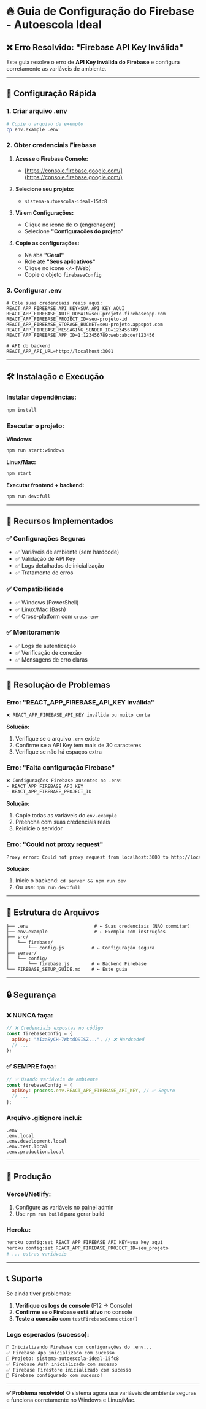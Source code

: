 # 🔥 Guia de Configuração do Firebase - Autoescola Ideal

## ❌ Erro Resolvido: "Firebase API Key Inválida"

Este guia resolve o erro de **API Key inválida do Firebase** e configura corretamente as variáveis de ambiente.

---

## 🚀 Configuração Rápida

### 1. **Criar arquivo .env**
```bash
# Copie o arquivo de exemplo
cp env.example .env
```

### 2. **Obter credenciais Firebase**

1. **Acesse o Firebase Console:**
   - [https://console.firebase.google.com/](https://console.firebase.google.com/)

2. **Selecione seu projeto:**
   - `sistema-autoescola-ideal-15fc8`

3. **Vá em Configurações:**
   - Clique no ícone de ⚙️ (engrenagem)
   - Selecione **"Configurações do projeto"**

4. **Copie as configurações:**
   - Na aba **"Geral"**
   - Role até **"Seus aplicativos"**
   - Clique no ícone `</>` (Web)
   - Copie o objeto `firebaseConfig`

### 3. **Configurar .env**
```env
# Cole suas credenciais reais aqui:
REACT_APP_FIREBASE_API_KEY=SUA_API_KEY_AQUI
REACT_APP_FIREBASE_AUTH_DOMAIN=seu-projeto.firebaseapp.com
REACT_APP_FIREBASE_PROJECT_ID=seu-projeto-id
REACT_APP_FIREBASE_STORAGE_BUCKET=seu-projeto.appspot.com
REACT_APP_FIREBASE_MESSAGING_SENDER_ID=123456789
REACT_APP_FIREBASE_APP_ID=1:123456789:web:abcdef123456

# API do backend
REACT_APP_API_URL=http://localhost:3001
```

---

## 🛠️ Instalação e Execução

### **Instalar dependências:**
```bash
npm install
```

### **Executar o projeto:**

**Windows:**
```bash
npm run start:windows
```

**Linux/Mac:**
```bash
npm start
```

**Executar frontend + backend:**
```bash
npm run dev:full
```

---

## 🔧 Recursos Implementados

### ✅ **Configurações Seguras**
- ✅ Variáveis de ambiente (sem hardcode)
- ✅ Validação de API Key
- ✅ Logs detalhados de inicialização
- ✅ Tratamento de erros

### ✅ **Compatibilidade**
- ✅ Windows (PowerShell)
- ✅ Linux/Mac (Bash)
- ✅ Cross-platform com `cross-env`

### ✅ **Monitoramento**
- ✅ Logs de autenticação
- ✅ Verificação de conexão
- ✅ Mensagens de erro claras

---

## 🐛 Resolução de Problemas

### **Erro: "REACT_APP_FIREBASE_API_KEY inválida"**
```bash
❌ REACT_APP_FIREBASE_API_KEY inválida ou muito curta
```

**Solução:**
1. Verifique se o arquivo `.env` existe
2. Confirme se a API Key tem mais de 30 caracteres
3. Verifique se não há espaços extra

### **Erro: "Falta configuração Firebase"**
```bash
❌ Configurações Firebase ausentes no .env:
- REACT_APP_FIREBASE_API_KEY
- REACT_APP_FIREBASE_PROJECT_ID
```

**Solução:**
1. Copie todas as variáveis do `env.example`
2. Preencha com suas credenciais reais
3. Reinicie o servidor

### **Erro: "Could not proxy request"**
```bash
Proxy error: Could not proxy request from localhost:3000 to http://localhost:3001
```

**Solução:**
1. Inicie o backend: `cd server && npm run dev`
2. Ou use: `npm run dev:full`

---

## 📁 Estrutura de Arquivos

```
├── .env                        # ← Suas credenciais (NÃO commitar)
├── env.example                 # ← Exemplo com instruções
├── src/
│   └── firebase/
│       └── config.js          # ← Configuração segura
├── server/
│   └── config/
│       └── firebase.js        # ← Backend Firebase
└── FIREBASE_SETUP_GUIDE.md    # ← Este guia
```

---

## 🔒 Segurança

### **❌ NUNCA faça:**
```js
// ❌ Credenciais expostas no código
const firebaseConfig = {
  apiKey: "AIzaSyCH-7WbtdO9ISZ...", // ❌ Hardcoded
  // ...
};
```

### **✅ SEMPRE faça:**
```js
// ✅ Usando variáveis de ambiente
const firebaseConfig = {
  apiKey: process.env.REACT_APP_FIREBASE_API_KEY, // ✅ Seguro
  // ...
};
```

### **Arquivo .gitignore inclui:**
```gitignore
.env
.env.local
.env.development.local
.env.test.local
.env.production.local
```

---

## 🚀 Produção

### **Vercel/Netlify:**
1. Configure as variáveis no painel admin
2. Use `npm run build` para gerar build

### **Heroku:**
```bash
heroku config:set REACT_APP_FIREBASE_API_KEY=sua_key_aqui
heroku config:set REACT_APP_FIREBASE_PROJECT_ID=seu_projeto
# ... outras variáveis
```

---

## 📞 Suporte

Se ainda tiver problemas:

1. **Verifique os logs do console** (F12 → Console)
2. **Confirme se o Firebase está ativo** no console
3. **Teste a conexão** com `testFirebaseConnection()`

### **Logs esperados (sucesso):**
```bash
🔧 Inicializando Firebase com configurações do .env...
✅ Firebase App inicializado com sucesso
📍 Projeto: sistema-autoescola-ideal-15fc8
✅ Firebase Auth inicializado com sucesso
✅ Firebase Firestore inicializado com sucesso
🚀 Firebase configurado com sucesso!
```

---

**✅ Problema resolvido!** O sistema agora usa variáveis de ambiente seguras e funciona corretamente no Windows e Linux/Mac. 